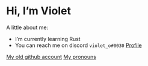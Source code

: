 # Hi, I’m Violet
A little about me:
-  I’m currently learning Rust
-  You can reach me on discord `violet_o#0030` [Profile](https://discord.com/users/720250668388057138)


[My old github account](https://github.com/ofsho)     [My pronouns](https://en.pronouns.page/@v10137.let)
